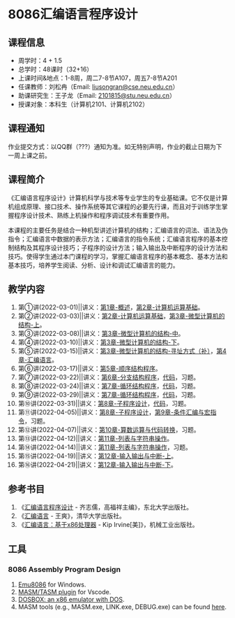 ﻿---
permalink: /teaching
title: ""
excerpt: ""
author_profile: true
redirect_from: 
  - /about/
  - /about.html
---

# 8086汇编语言程序设计

## 课程信息
- 周学时：4 + 1.5
- 总学时：48课时（32+16）
- 上课时间&地点：1-8周，周二7-8节A107，周五7-8节A201
- 任课教师：刘松冉（Email: liusongran@cse.neu.edu.cn）
- 助课研究生：王子龙（Email: 2101815@stu.neu.edu.cn）
- 授课对象：本科生（计算机2101、计算机2102）

## 课程通知
作业提交方式：以QQ群（???）通知为准。如无特别声明，作业的截止日期为下一周上课之前。

## 课程简介
《汇编语言程序设计》计算机科学与技术等专业学生的专业基础课。它不仅是计算机组成原理、接口技术、操作系统等其它课程的必要先行课，而且对于训练学生掌握程序设计技术、熟练上机操作和程序调试技术有重要作用。

本课程的主要任务是结合一种机型讲述计算机的结构；汇编语言的词法、语法及伪指令；汇编语言中数据的表示方法；汇编语言的指令系统；汇编语言程序的基本控制结构及其程序设计技巧；子程序的设计方法；输入输出及中断程序的设计方法和技巧。使得学生通过本门课程的学习，掌握汇编语言程序的基本概念、基本方法和基本技巧，培养学生阅读、分析、设计和调试汇编语言的能力。

## 教学内容
1. 第①讲(2022-03-01)\|\|讲义：[第1章-概述](./Slides2023/chapter1.pdf)，[第2章-计算机运算基础](./Slides2023/chapter2.pdf)。
2. 第②讲(2022-03-03)\|\|讲义：[第2章-计算机运算基础](./Slides2023/chapter2.pdf)，[第3章-微型计算机的结构-上]()。
3. 第③讲(2022-03-08)\|\|讲义：[第3章-微型计算机的结构-中]()。
4. 第④讲(2022-03-10)\|\|讲义：[第3章-微型计算机的结构-下]()。
5. 第⑤讲(2022-03-15)\|\|讲义：[第3章-微型计算机的结构-寻址方式（补）]()，[第4章-汇编语言]()。
6. 第⑥讲(2022-03-17)\|\|讲义：[第5章-顺序结构程序]()。
7. 第⑦讲(2022-03-22)\|\|讲义：[第6章-分支结构程序]()，[代码]()，习题。
8. 第⑧讲(2022-03-24)\|\|讲义：[第7章-循环结构程序]()，[代码]()，习题。
9. 第⑨讲(2022-03-29)\|\|讲义：[第7章-循环结构程序]()，[代码]()，习题。
10. 第⑩讲(2022-03-31)\|\|讲义：[第8章-子程序设计]()，[代码]()，习题。
11. 第⑪讲(2022-04-05)\|\|讲义：[第8章-子程序设计]()，[第9章-条件汇编与宏指令]()，习题。
12. 第⑫讲(2022-04-07)\|\|讲义：[第10章-算数运算与代码转换]()，习题。
13. 第⑬讲(2022-04-12)\|\|讲义：[第11章-列表与字符串操作]()。
14. 第⑭讲(2022-04-14)\|\|讲义：[第11章-列表与字符串操作]()，习题。
15. 第⑮讲(2022-04-19)\|\|讲义：[第12章-输入输出与中断-上]()。
16. 第⑯讲(2022-04-21)\|\|讲义：[第12章-输入输出与中断-下]()。

## 参考书目
1. 《[汇编语言程序设计](https://book.douban.com/subject/1020163/) - 齐志儒，高福祥主编》，东北大学出版社。
2. 《[汇编语言](https://book.douban.com/subject/35038473/) - 王爽》，清华大学出版社。
3. 《[汇编语言：基于x86处理器](https://book.douban.com/subject/26769528/) - Kip Irvine[美]》，机械工业出版社。

## 工具
### 8086 Assembly Program Design
1. [Emu8086](https://emu8086-microprocessor-emulator.en.softonic.com/) for Windows.
2. [MASM/TASM plugin](https://gitee.com/dosasm/masm-tasm/) for Vscode.
3. [DOSBOX: an x86 emulator with DOS](https://www.dosbox.com/). 
4. MASM tools (e.g., MASM.exe, LINK.exe, DEBUG.exe) can be found [here](https://github.com/liusongran/liusongran.github.io/tree/main/Teaching/Assembly/MASM).